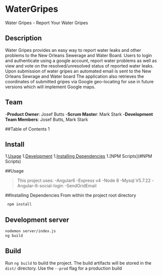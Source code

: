 # WaterGripes
Water Gripes - Report Your Water Gripes 

## Description

 Water Gripes provides an easy way to report water leaks and other problems to the New Orleans Sewerage and Water Board. Users to login and authenticate using a google account, report water problems as well as view and vote on the resolved/unresolved status of reported water leaks. Upon submission of water gripes an automated email is sent to the New Orleans Sewrage and Water board The application also retrieves the coordinates of submitted gripes via Google geo-locating for use in future versions which will implement Google maps.


## Team
-__Product Owner__: Josef Butts
-__Scrum Master__: Mark Stark
-__Development Team Members__: Josef Butts, Mark Stark

##Table of Contents
1
## Install
 1.[Usage](#usage)
 1.[Development](#development)
    1.[Installing Dependencies](#installing-dependencies)
    1.[NPM Scripts](#NPM Scripts)

##Usage
>This project uses: 
  -Angular6
  -Express v4
  -Node 8
  -Mysql V5.7.22
  -Angular-6-social-login
  -SendGridEmail

##Installing Dependencies
From within the project root directory
 ```sh
  npm install
  ```

## Development server
```sh
nodemon server/index.js
ng build
```

## Build

Run `ng build` to build the project. The build artifacts will be stored in the `dist/` directory. Use the `--prod` flag for a production build

